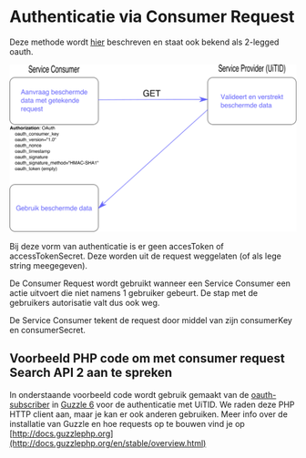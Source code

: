 ---
---

# Authenticatie via Consumer Request

Deze methode wordt [hier](http://oauth.googlecode.com/svn/spec/ext/consumer_request/1.0/drafts/2/spec.html) beschreven en staat ook bekend als 2-legged oauth.

![2-legged oauth](/img/2legged.png "2-legged oauth")

Bij deze vorm van authenticatie is er geen accesToken of accessTokenSecret. Deze worden uit de request weggelaten (of als lege string meegegeven).

De Consumer Request wordt gebruikt wanneer een Service Consumer een actie uitvoert die niet namens 1 gebruiker gebeurt. De stap met de gebruikers autorisatie valt dus ook weg.

De Service Consumer tekent de request door middel van zijn consumerKey en consumerSecret.

## Voorbeeld PHP code om met consumer request Search API 2 aan te spreken

In onderstaande voorbeeld code wordt gebruik gemaakt van de [oauth-subscriber](https://github.com/guzzle/oauth-subscriber) in [Guzzle 6](https://github.com/guzzle/guzzle) voor de authenticatie met UiTID. We raden deze PHP HTTP client aan, maar je kan er ook anderen gebruiken. Meer info over de installatie van Guzzle en hoe requests op te bouwen vind je op [http://docs.guzzlephp.org](http://docs.guzzlephp.org/en/stable/overview.html)

<script src="https://gist.github.com/stijnswaanen/4ed6757c57c9ca1c21fc84ad254781e8.js"></script>
